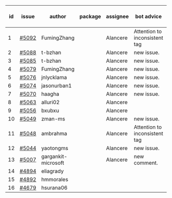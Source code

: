 | id | issue | author | package | assignee | bot advice | created date of issue | target release date | date from target |
| ------ | ------ | ------ | ------ | ------ | ------ | ------ | ------ | :-----: |
| 1 | [#5092](https://github.com/Azure/sdk-release-request/issues/5092) | FumingZhang |  | Alancere | Attention to inconsistent tag | 03-27 | 04-26 |  |
| 2 | [#5088](https://github.com/Azure/sdk-release-request/issues/5088) | t-bzhan |  | Alancere | new issue. | 03-27 | 04-26 |  |
| 3 | [#5085](https://github.com/Azure/sdk-release-request/issues/5085) | t-bzhan |  | Alancere | new issue. | 03-27 | 04-26 |  |
| 4 | [#5079](https://github.com/Azure/sdk-release-request/issues/5079) | FumingZhang |  | Alancere | new issue. | 03-25 | 04-26 |  |
| 5 | [#5076](https://github.com/Azure/sdk-release-request/issues/5076) | jnlycklama |  | Alancere | new issue. | 03-22 | 04-26 |  |
| 6 | [#5074](https://github.com/Azure/sdk-release-request/issues/5074) | jasonurban1 |  | Alancere | new issue. | 03-22 | 04-26 |  |
| 7 | [#5070](https://github.com/Azure/sdk-release-request/issues/5070) | haagha |  | Alancere | new issue. | 03-21 | 04-26 |  |
| 8 | [#5063](https://github.com/Azure/sdk-release-request/issues/5063) | alluri02 |  | Alancere |  | 03-20 | 04-26 |  |
| 9 | [#5056](https://github.com/Azure/sdk-release-request/issues/5056) | bxubxu |  | Alancere |  | 03-18 | 04-26 |  |
| 10 | [#5049](https://github.com/Azure/sdk-release-request/issues/5049) | zman-ms |  | Alancere | new issue. | 03-15 | 04-26 |  |
| 11 | [#5048](https://github.com/Azure/sdk-release-request/issues/5048) | ambrahma |  | Alancere | Attention to inconsistent tag | 03-15 | 04-26 |  |
| 12 | [#5044](https://github.com/Azure/sdk-release-request/issues/5044) | yaotongms |  | Alancere | new issue. | 03-13 | 04-26 |  |
| 13 | [#5007](https://github.com/Azure/sdk-release-request/issues/5007) | gargankit-microsoft |  | Alancere | new comment. | 02-28 | 03-22 |  |
| 14 | [#4894](https://github.com/Azure/sdk-release-request/issues/4894) | eliagrady |  |  |  | 01-18 |  | 0 |
| 15 | [#4892](https://github.com/Azure/sdk-release-request/issues/4892) | hmmorales |  |  |  | 01-16 |  | 0 |
| 16 | [#4679](https://github.com/Azure/sdk-release-request/issues/4679) | hsurana06 |  |  |  | 10-23 |  | 0 |
